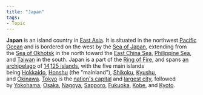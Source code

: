```yaml
---
title: "Japan"
tags:
- Topic
---
```

**Japan** is an island country in [East Asia](https://en.wikipedia.org/wiki/East_Asia "East Asia"). It is situated in the northwest [Pacific Ocean](https://en.wikipedia.org/wiki/Pacific_Ocean "Pacific Ocean") and is bordered on the west by the [Sea of Japan](https://en.wikipedia.org/wiki/Sea_of_Japan "Sea of Japan"), extending from the [Sea of Okhotsk](https://en.wikipedia.org/wiki/Sea_of_Okhotsk "Sea of Okhotsk") in the north toward the [East China Sea](https://en.wikipedia.org/wiki/East_China_Sea "East China Sea"), [Philippine Sea](https://en.wikipedia.org/wiki/Philippine_Sea "Philippine Sea"), and [Taiwan](https://en.wikipedia.org/wiki/Taiwan "Taiwan") in the south. Japan is a part of the [Ring of Fire](https://en.wikipedia.org/wiki/Ring_of_Fire "Ring of Fire"), and spans [an archipelago](https://en.wikipedia.org/wiki/Japanese_archipelago "Japanese archipelago") of [14,125 islands](https://en.wikipedia.org/wiki/List_of_islands_of_Japan "List of islands of Japan"), with the five main islands being [Hokkaido](https://en.wikipedia.org/wiki/Hokkaido "Hokkaido"), [Honshu](https://en.wikipedia.org/wiki/Honshu "Honshu") (the "mainland"), [Shikoku](https://en.wikipedia.org/wiki/Shikoku "Shikoku"), [Kyushu](https://en.wikipedia.org/wiki/Kyushu "Kyushu"), and [Okinawa](https://en.wikipedia.org/wiki/Okinawa_Island "Okinawa Island"). [Tokyo](https://en.wikipedia.org/wiki/Tokyo "Tokyo") is the [nation's capital](https://en.wikipedia.org/wiki/Capital_of_Japan "Capital of Japan") and [largest city](https://en.wikipedia.org/wiki/Largest_cities_in_Japan_by_population_by_decade "Largest cities in Japan by population by decade"), followed by [Yokohama](https://en.wikipedia.org/wiki/Yokohama "Yokohama"), [Osaka](https://en.wikipedia.org/wiki/Osaka "Osaka"), [Nagoya](https://en.wikipedia.org/wiki/Nagoya "Nagoya"), [Sapporo](https://en.wikipedia.org/wiki/Sapporo "Sapporo"), [Fukuoka](https://en.wikipedia.org/wiki/Fukuoka "Fukuoka"), [Kobe](https://en.wikipedia.org/wiki/Kobe "Kobe"), and [Kyoto](https://en.wikipedia.org/wiki/Kyoto "Kyoto").
